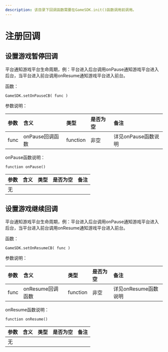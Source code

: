 ```yaml
---
description: 该目录下回调函数需要在GameSDK.init()函数调用前调用。
---
```


# 注册回调

## 设置游戏暂停回调

平台通知游戏平台生命周期，例：平台进入后台调用onPause通知游戏平台进入后台，当平台进入前台调用onResume通知游戏平台进入前台。

函数：

`GameSDK.setOnPauseCB( func )`

参数说明：

| **参数** | **含义** | **类型** | **是否为空** | **备注** |
| :--- | :--- | :--- | :--- | :--- |
| func | onPause回调函数 | function | 非空 | 详见onPause函数说明 |

onPause函数说明：

`function onPause()`

| **参数** | **含义** | **类型** | **是否为空** | **备注** |
| :--- | :--- | :--- | :--- | :--- |
| 无 |  |  |  |  |

## 设置游戏继续回调

平台通知游戏平台生命周期，例：平台进入后台调用onPause通知游戏平台进入后台，当平台进入前台调用onResume通知游戏平台进入前台。

函数：

`GameSDK.setOnResumeCB( func )`

参数说明：

| **参数** | **含义** | **类型** | **是否为空** | **备注** |
| :--- | :--- | :--- | :--- | :--- |
| func | onResume回调函数 | function | 非空 | 详见onResume函数说明 |

onResume函数说明：

`function onResume()`

| **参数** | **含义** | **类型** | **是否为空** | **备注** |
| :--- | :--- | :--- | :--- | :--- |
| 无 |  |  |  |  |



